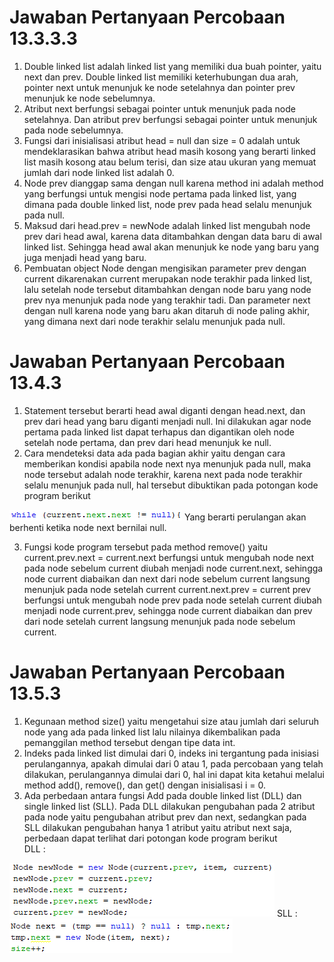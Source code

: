# Jawaban Pertanyaan Percobaan 13.3.3.3
1. Double linked list adalah linked list yang memiliki dua buah pointer, yaitu next dan prev. Double linked list memiliki keterhubungan dua arah, pointer next untuk menunjuk ke node setelahnya dan pointer prev menunjuk ke node sebelumnya.
2. Atribut next berfungsi sebagai pointer untuk menunjuk pada node setelahnya. Dan atribut prev berfungsi sebagai pointer untuk menunjuk pada node sebelumnya.
3. Fungsi dari inisialisasi atribut head = null dan size = 0 adalah untuk mendeklarasikan bahwa atribut head masih kosong yang berarti linked list masih kosong atau belum terisi, dan size atau ukuran yang memuat jumlah dari node linked list adalah 0.
4. Node prev dianggap sama dengan null karena method ini adalah method yang berfungsi untuk mengisi node pertama pada linked list, yang dimana pada double linked list, node prev pada head selalu menunjuk pada null.
5. Maksud dari head.prev = newNode adalah linked list mengubah node prev dari head awal, karena data ditambahkan dengan data baru di awal linked list. Sehingga head awal akan menunjuk ke node yang baru yang juga menjadi head yang baru.
6. Pembuatan object Node dengan mengisikan parameter prev dengan current dikarenakan current merupakan node terakhir pada linked list, lalu setelah node tersebut ditambahkan dengan node baru yang node prev nya menunjuk pada node yang terakhir tadi. Dan parameter next dengan null karena node yang baru akan ditaruh di node paling akhir, yang dimana next dari node terakhir selalu menunjuk pada null.

# Jawaban Pertanyaan Percobaan 13.4.3
1. Statement tersebut berarti head awal diganti dengan head.next, dan prev dari head yang baru diganti menjadi null. Ini dilakukan agar node pertama pada linked list dapat terhapus dan digantikan oleh node setelah node pertama, dan prev dari head menunjuk ke null.
2. Cara mendeteksi data ada pada bagian akhir yaitu dengan cara memberikan kondisi apabila node next nya menunjuk pada null, maka node tersebut adalah node terakhir, karena next pada node terakhir selalu menunjuk pada null, hal tersebut dibuktikan pada potongan kode program berikut  
<img src = 2.png>  
Yang berarti perulangan akan berhenti ketika node next bernilai null.

3. Fungsi kode program tersebut pada method remove() yaitu
current.prev.next = current.next
berfungsi untuk mengubah node next pada node sebelum current diubah menjadi node current.next, sehingga node current diabaikan dan next dari node sebelum current langsung menunjuk pada node setelah current
current.next.prev = current prev
berfungsi untuk mengubah node prev pada node setelah current diubah menjadi node current.prev, sehingga node current diabaikan dan prev dari node setelah current langsung menunjuk pada node sebelum current.

# Jawaban Pertanyaan Percobaan 13.5.3
1. Kegunaan method size() yaitu mengetahui size atau jumlah dari seluruh node yang ada pada linked list lalu nilainya dikembalikan pada pemanggilan method tersebut dengan tipe data int.
2. Indeks pada linked list dimulai dari 0, indeks ini tergantung pada inisiasi perulangannya, apakah dimulai dari 0 atau 1, pada percobaan yang telah dilakukan, perulangannya dimulai dari 0, hal ini dapat kita ketahui melalui method add(), remove(), dan get() dengan inisialisasi i = 0.
3. Ada perbedaan antara fungsi Add pada double linked list (DLL) dan single linked list (SLL). Pada DLL dilakukan pengubahan pada 2 atribut pada node yaitu pengubahan atribut prev dan next, sedangkan pada SLL dilakukan pengubahan hanya 1 atribut yaitu atribut next saja, perbedaan dapat terlihat dari potongan kode program berikut  
DLL :  
<img src = dll_add.png>
SLL :  
<img src = sll_add.png>
